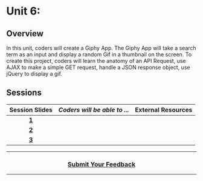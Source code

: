 # Unit 6:

## Overview
In this unit, coders will create a Giphy App. The Giphy App will take a search term as an input and display a random Gif in a thumbnail on the screen. To create this project, coders will learn the anatomy of an API Request, use AJAX to make a simple GET request, handle a JSON response object, use jQuery to display a gif.

## Sessions 
|Session Slides|*Coders will be able to ...*|External Resources
|:-------:|-------|:-------:|
|[**1**](https://docs.google.com/presentation/d/1rrXonWrP2G7ZfI5Gp5hD8Lro9C3yX6R5breLTRQtEwQ/edit#slide=id.g3c7eef5493_0_86)|
|[**2**](https://docs.google.com/presentation/d/1buMnLF2Oy8FFV52C8Z1sd-dx__rScLbLT8RXEOFuYZc/edit#slide=id.g3cf9ffdcd9_1_0)| 
|[**3**](https://docs.google.com/presentation/d/1MouviNGwiN8KCjo306p6cQfgY6uND0MVVLxMXlgEp0A/edit#slide=id.g3a6039558f_0_0)|

----
<h3 align="center"><a href="https://docs.google.com/forms/d/e/1FAIpQLSeLpI-m6UKvIxk97F8R1iidFRaYXJ3dfcUuIjx2Pz0WMfO1SA/viewform">Submit Your Feedback</a> </h3>

----
